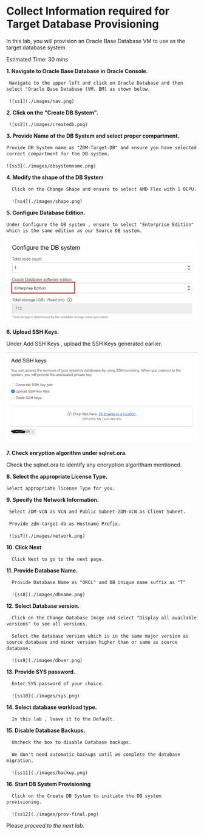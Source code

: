 # Collect Information required for Target Database Provisioning

In this lab, you will provision an Oracle Base Database VM to use as the target database system.


Estimated Time: 30 mins


**1. Navigate to Oracle Base Database in Oracle Console.**

     Navigate to the upper left and click on Oracle Database and then select "Oracle Base Database (VM. BM) as shown below.

     ![ss1](./images/nav.png)

**2. Click on the "Create DB System".**
    
     ![ss2](./images/createdb.png)

**3. Provide Name of the DB System and select proper compartment.**

    Provide DB System name as "ZDM-Target-DB" and ensure you have selected correct compartment for the DB system.
    
    ![ss3](./images/dbsystemname.png)

**4.  Modify the shape of the DB System**

      Click on the Change Shape and ensure to select AMD Flex with 1 OCPU.

      ![ss4](./images/shape.png)

**5.  Configure Database Edition.**

    Under Configure the DB system , ensure to select "Enterprise Edition" which is the same edition as our Source DB system.

   ![ss5](./images/edition.png)

   
**6. Upload SSH Keys.**
   
   Under Add SSH Keys , upload the SSH Keys generated earlier.

   ![ss6](./images/ssh.png)

**7. Check enryption algorithm under sqlnet.ora.**

   Check the sqlnet.ora to identify any encryption algoritham mentioned.

**8. Select the appropriate License Type.**

    Select appropriate license Type for you.

**9. Specify the Network Information.**

     Select ZDM-VCN as VCN and Public Subnet-ZDM-VCN as Client Subnet.

     Provide zdm-target-db as Hostname Prefix.

     ![ss7](./images/network.png)

**10. Click Next**

      Click Next to go to the next page.

**11. Provide Database Name.**

      Provide Database Name as "ORCL" and DB Unique name suffix as "T"

      ![ss8](./images/dbname.png)

**12. Select Database version.**

      Click on the Change Database Image and select "Display all available versions" to see all versions.

      Select the database version which is in the same major version as source database and minor version higher than or same as source database.

      ![ss9](./images/dbver.png)

**13. Provide SYS password.**

      Enter SYS password of your choice.

      ![ss10](./images/sys.png)

**14. Select database workload type.**

      In this lab , leave it to the Default.

**15. Disable Database Backups.**

      Uncheck the box to disable Database backups.

      We don't need automatic backups until we complete the database migration.

      ![ss11](./images/backup.png)

**16. Start DB System Provisioning**

      Click on the Create DB System to initiate the DB system provisioning.

      ![ss12](./images/prov-final.png)







Please *proceed to the next lab*.




